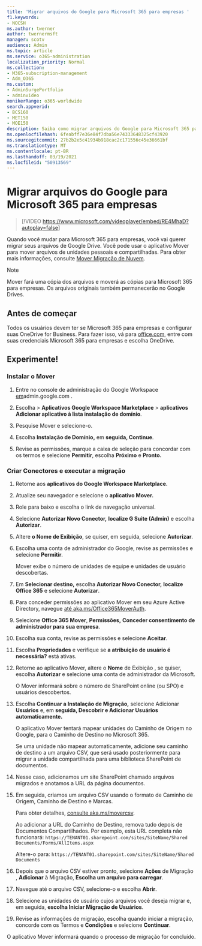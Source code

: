 ```yaml
---
title: 'Migrar arquivos do Google para Microsoft 365 para empresas '
f1.keywords:
- NOCSH
ms.author: twerner
author: twernermsft
manager: scotv
audience: Admin
ms.topic: article
ms.service: o365-administration
localization_priority: Normal
ms.collection:
- M365-subscription-management
- Adm_O365
ms.custom:
- AdminSurgePortfolio
- adminvideo
monikerRange: o365-worldwide
search.appverid:
- BCS160
- MET150
- MOE150
description: Saiba como migrar arquivos do Google para Microsoft 365 para empresas usando o Mover.
ms.openlocfilehash: 6feabff7e36e84f7dba56e74333648325cf43920
ms.sourcegitcommit: 27b2b2e5c41934b918cac2c171556c45e36661bf
ms.translationtype: MT
ms.contentlocale: pt-BR
ms.lasthandoff: 03/19/2021
ms.locfileid: "50913569"
---
```

# <a name="migrate-google-files-to-microsoft-365-for-business"></a>Migrar arquivos do Google para Microsoft 365 para empresas 

> [!VIDEO https://www.microsoft.com/videoplayer/embed/RE4MhaD?autoplay=false]

Quando você mudar para Microsoft 365 para empresas, você vai querer migrar seus arquivos de Google Drive. Você pode usar o aplicativo Mover para mover arquivos de unidades pessoais e compartilhadas. Para obter mais informações, consulte [Mover Migração de Nuvem](/sharepointmigration/mover-plan-migration).

> [!NOTE]
> Mover fará uma cópia dos arquivos e moverá as cópias para Microsoft 365 para empresas. Os arquivos originais também permanecerão no Google Drives.

## <a name="before-you-start"></a>Antes de começar

Todos os usuários devem ter se Microsoft 365 para empresas e configurar suas OneDrive for Business. Para fazer isso, vá para [office.com](https://office.com), entre com suas credenciais Microsoft 365 para empresas e escolha OneDrive.

## <a name="try-it"></a>Experimente!

### <a name="install-mover"></a>Instalar o Mover

1. Entre no console de administração do Google Workspace [em](https://admin.google.com)admin.google.com .

1. Escolha   >  **Aplicativos Google Workspace Marketplace**  >  **aplicativos Adicionar aplicativo à lista instalação de domínio**.

1. Pesquise Mover e selecione-o.

1. Escolha **Instalação de Domínio,** em **seguida, Continue**.

1. Revise as permissões, marque a caixa de seleção para concordar com os termos e selecione **Permitir**, escolha **Próximo** e **Pronto.**

### <a name="create-connectors-and-run-the-migration"></a>Criar Conectores e executar a migração

1. Retorne aos **aplicativos do Google Workspace Marketplace.**
1. Atualize seu navegador e selecione o **aplicativo Mover.**
1. Role para baixo e escolha o link de navegação universal.
1. Selecione **Autorizar Novo Conector,** **localize G Suite (Admin)** e escolha **Autorizar**.
1. Altere **o Nome de Exibição**, se quiser, em seguida, selecione **Autorizar**.
1. Escolha uma conta de administrador do Google, revise as permissões e selecione **Permitir**.

    Mover exibe o número de unidades de equipe e unidades de usuário descobertas. 

1. Em **Selecionar destino,** escolha **Autorizar Novo Conector,** **localize Office 365** e selecione **Autorizar**.
1. Para conceder permissões ao aplicativo Mover em seu Azure Active Directory, navegue [até aka.ms/Office365MoverAuth](https://aka.ms/Office365MoverAuth).
1. Selecione **Office 365 Mover**, **Permissões,** **Conceder consentimento de administrador para sua empresa**.
1. Escolha sua conta, revise as permissões e selecione **Aceitar**.
1. Escolha **Propriedades** e verifique se **a atribuição de usuário é necessária?** está ativas.
1. Retorne ao aplicativo Mover, altere o **Nome** de Exibição , se quiser, escolha **Autorizar** e selecione uma conta de administrador da Microsoft.

    O Mover informará sobre o número de SharePoint online (ou SPO) e usuários descobertos.
1. Escolha **Continuar a Instalação de Migração,** selecione Adicionar **Usuários** e, em **seguida, Descobrir e Adicionar Usuários automaticamente.**

    O aplicativo Mover tentará mapear unidades do Caminho de Origem no Google, para o Caminho de Destino no Microsoft 365. 

    Se uma unidade não mapear automaticamente, adicione seu caminho de destino a um arquivo CSV, que será usado posteriormente para migrar a unidade compartilhada para uma biblioteca SharePoint de documentos. 

1. Nesse caso, adicionamos um site SharePoint chamado arquivos migrados e anotamos a URL da página documentos. 
1. Em seguida, criamos um arquivo CSV usando o formato de Caminho de Origem, Caminho de Destino e Marcas. 

    Para obter detalhes, [consulte aka.ms/movercsv](/sharepointmigration/mover-create-migration-csv).

    Ao adicionar a URL do Caminho de Destino, remova tudo depois de Documentos Compartilhados. Por exemplo, esta URL completa não funcionará: `https://TENANT01.sharepoint.com/sites/SiteName/Shared Documents/Forms/AllItems.aspx`

    Altere-o para: `https://TENANT01.sharepoint.com/sites/SiteName/Shared Documents`

1. Depois que o arquivo CSV estiver pronto, selecione **Ações** de Migração , **Adicionar** à Migração, **Escolha um arquivo para carregar**.
1. Navegue até o arquivo CSV, selecione-o e escolha **Abrir**.
1. Selecione as unidades de usuário cujos arquivos você deseja migrar e, em seguida, **escolha Iniciar Migração de Usuários**.
1. Revise as informações de migração, escolha quando iniciar a migração, concorde com os Termos e **Condições** e selecione **Continuar**.

O aplicativo Mover informará quando o processo de migração for concluído.